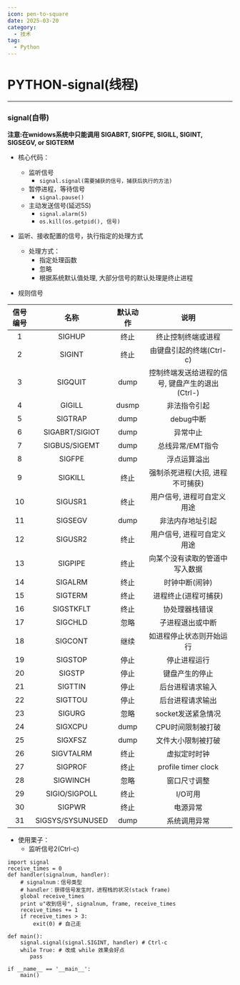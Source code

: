 ```yaml
---
icon: pen-to-square
date: 2025-03-20
category:
  - 技术
tag:
  - Python
---
```



# PYTHON-signal(线程)
---

### signal(自带)
**注意:在wnidows系统中只能调用 SIGABRT, SIGFPE, SIGILL, SIGINT, SIGSEGV, or SIGTERM**

* 核心代码：
	* 监听信号
		* `signal.signal(需要捕获的信号，捕获后执行的方法)`
	* 暂停进程，等待信号
		* `signal.pause()`
	*  主动发送信号(延迟5S)
		* `signal.alarm(5)` 
		* `os.kill(os.getpid(), 信号)`
* 监听、接收配置的信号，执行指定的处理方式
	* 处理方式：
		* 指定处理函数
		* 忽略
		* 根据系统默认值处理, 大部分信号的默认处理是终止进程 


* 规则信号


| 信号编号 | 名称 | 默认动作 | 说明 |
| :---: | :---: | :---: | :---: |
| 1 | SIGHUP | 终止 | 终止控制终端或进程 |
| 2 | SIGINT | 终止 | 由键盘引起的终端(Ctrl-c) |
| 3 | SIGQUIT | dump | 控制终端发送给进程的信号, 键盘产生的退出(Ctrl-\) |
| 4 | GIGILL | dusmp | 非法指令引起 |
| 5 | SIGTRAP | dump | debug中断 |
| 6 | SIGABRT/SIGIOT | dump | 异常中止 |
| 7 | SIGBUS/SIGEMT | dump | 总线异常/EMT指令 |
| 8 | SIGFPE | dump | 浮点运算溢出 |
| 9 | SIGKILL | 终止 | 强制杀死进程(大招, 进程不可捕获) |
| 10 | SIGUSR1 | 终止 | 用户信号, 进程可自定义用途 |
| 11 | SIGSEGV | dump | 非法内存地址引起 |
| 12 | SIGUSR2 | 终止 | 用户信号, 进程可自定义用途 |
| 13 | SIGPIPE | 终止 | 向某个没有读取的管道中写入数据 |
| 14 | SIGALRM | 终止 | 时钟中断(闹钟) |
| 15 | SIGTERM | 终止 | 进程终止(进程可捕获) |
| 16 | SIGSTKFLT | 终止 | 协处理器栈错误 |
| 17 | SIGCHLD | 忽略 | 子进程退出或中断 |
| 18 | SIGCONT | 继续 | 如进程停止状态则开始运行 |
| 19 | SIGSTOP | 停止 | 停止进程运行 |
| 20 | SIGSTP | 停止 | 键盘产生的停止 |
| 21 | SIGTTIN | 停止 | 后台进程请求输入 |
| 22 | SIGTTOU | 停止 | 后台进程请求输出 |
| 23 | SIGURG | 忽略 | socket发送紧急情况 |
| 24 | SIGXCPU | dump | CPU时间限制被打破 |
| 25 | SIGXFSZ | dump | 文件大小限制被打破 |
| 26 | SIGVTALRM | 终止 | 虚拟定时时钟 |
| 27 | SIGPROF | 终止 | profile timer clock |
| 28 | SIGWINCH | 忽略|窗口尺寸调整 |
| 29 | SIGIO/SIGPOLL |终止 |I/O可用 |
| 30 | SIGPWR | 终止 | 电源异常 |
| 31 | SIGSYS/SYSUNUSED | dump | 系统调用异常 |

* 使用栗子：
	* 监听信号2(Ctrl-c)

``` 
import signal
receive_times = 0
def handler(signalnum, handler):
	# signalnum：信号类型
	# handler：获得信号发生时，进程栈的状况(stack frame)
    global receive_times
    print u"收到信号", signalnum, frame, receive_times
    receive_times += 1
    if receive_times > 3:
        exit(0) # 自己走
 
def main():
    signal.signal(signal.SIGINT, handler) # Ctrl-c
    while True: # 改成 while 效果会好点
       pass
 
if __name__ == '__main__':
	main()
```
	